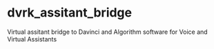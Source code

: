 # dvrk_assitant_bridge
Virtual assitant bridge to Davinci and Algorithm software for Voice and Virtual Assistants

